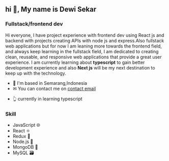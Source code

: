 ## hi 👋, My name is Dewi Sekar

### Fullstack/frontend dev

Hi everyone, I have project experience with frontend dev using React js and backend with projects creating APIs with node js and express.Also fullstack web applications but for now I am leaning more towards the frontend field, and always keep learning in the fullstack field, I am dedicated to creating clean, reusable, and responsive web applications that provide a great user experience. I am currently learning about **typescript** to gain better development experience and also **Next js** will be my next destination to keep up with the technology.

* 🙌 I'm based in Semarang,Indonesia
* ✉  You can contact me on [contact email][def]

[def]: mailto:dewisekar623@gmail.com

* 👆 currently in learning typescript

### Skill
- JavaScript 🌐
- React ⚛️
- Redux 🔄
- Node.js 🚀
- MongoDB 🍃
- MySQL 🗃️

